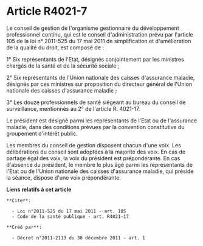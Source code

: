 # Article R4021-7

Le conseil de gestion de l'organisme gestionnaire du développement professionnel continu, qui est le conseil d'administration
prévu par l'article 105 de la loi n° 2011-525 du 17 mai 2011 de simplification et d'amélioration de la qualité du droit, est
composé de : 

1° Six représentants de l'Etat, désignés conjointement par les ministres chargés de la santé et de la sécurité sociale ; 

2° Six représentants de l'Union nationale des caisses d'assurance maladie, désignés par ces ministres sur proposition du
directeur général de l'Union nationale des caisses d'assurance maladie ; 

3° Les douze professionnels de santé siégeant au bureau du conseil de surveillance, mentionnés au 2° de l'article R.
4021-17. 

Le président est désigné parmi les représentants de l'Etat ou de l'assurance maladie, dans des conditions prévues par la
convention constitutive du groupement d'intérêt public. 

Les membres du conseil de gestion disposent chacun d'une voix. Les délibérations du conseil sont adoptées à la majorité des
voix. En cas de partage égal des voix, la voix du président est prépondérante. En cas d'absence du président, le membre le
plus âgé parmi les représentants de l'Etat ou de l'Union nationale des caisses d'assurance maladie, qui préside la séance,
dispose d'une voix prépondérante.

**Liens relatifs à cet article**

	**Cite**:

	  - Loi n°2011-525 du 17 mai 2011 - art. 105
	  - Code de la santé publique - art. R4021-17

	**Créé par**:

	  - Décret n°2011-2113 du 30 décembre 2011 - art. 1
